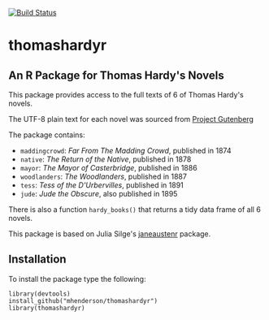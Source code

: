 [![Build Status](https://travis-ci.org/MHenderson/thomashardyr.svg?branch=master)](https://travis-ci.org/MHenderson/thomashardyr)

# thomashardyr

## An R Package for Thomas Hardy's Novels

This package provides access to the full texts of 6 of Thomas Hardy's novels.

The UTF-8 plain text for each novel was sourced from
[Project Gutenberg](https://www.gutenberg.org/)

The package contains:

* `maddingcrowd`:  *Far From The Madding Crowd*, published in 1874
* `native`:  *The Return of the Native*, published in 1878
* `mayor`:  *The Mayor of Casterbridge*, published in 1886
* `woodlanders`:  *The Woodlanders*, published in 1887
* `tess`:  *Tess of the D'Urbervilles*, published in 1891
* `jude`:  *Jude the Obscure*, also published in 1895

There is also a function `hardy_books()` that returns a tidy data frame of all 6 novels.

This package is based on Julia Silge's [janeaustenr](https://github.com/juliasilge/janeaustenr)
package.

## Installation

To install the package type the following:

```
library(devtools)
install_github("mhenderson/thomashardyr")
library(thomashardyr)
```
